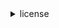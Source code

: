 <details>
    
<summary>license</summary>

```bash
cat <(curl -s https://raw.githubusercontent.com/ok-john/ok-john/main/LICENSE)
```

<details>
    
<summary></summary>
    
    some sites I've found to be interesting at some point in time
    
    https://eprint.iacr.org/2015/1060.pdf
    
    https://eprint.iacr.org/2021/243.pdf
    
    https://eprint.iacr.org/2005/187.pdf
    
    https://go.googlesource.com/proposal/+/master/design/draft-fuzzing.md
    
    https://age-encryption.org/v1
    
    https://hdevalence.ca/blog/2020-10-04-its-25519am

    https://ristretto.group/
    
    https://neuromancer.sk/std/
    
    https://safecurves.cr.yp.to/
    
    https://noiseexplorer.com/
    
    https://eprint.iacr.org/2014/043.pdf
    
    https://catonmat.net/set-operations-in-unix-shell
    
    https://crypto.stanford.edu/pbc/notes/ep/
    
    https://datatracker.ietf.org/doc/html/rfc5639
    
    https://datatracker.ietf.org/doc/active/

    https://tools.ietf.org/id/draft-ietf-lwig-curve-representations-09.html

    https://sites.google.com/site/fullycapable/Home/thesendmailcapabilitiesissue

    .st/NUv3/0x0
    .st/-44p.xz/0x0
    
</details>

</details>

